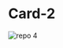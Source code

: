 # Card-2
![repo 4](https://github.com/user-attachments/assets/c0695550-7611-4696-8ea1-e60faa8d9f95)
